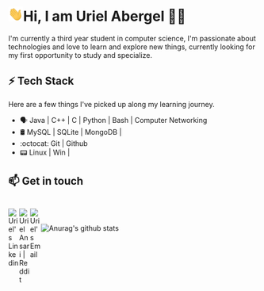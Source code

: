 # <img src="https://raw.githubusercontent.com/ABSphreak/ABSphreak/master/gifs/Hi.gif" width="30px">Hi, I am Uriel Abergel 👨‍💻

I'm currently a third year student in computer science, I'm passionate about technologies and love to learn and explore new things, currently looking for my first opportunity to study and specialize.



## ⚡ Tech Stack

Here are a few things I've picked up along my learning journey.

* 🗣 Java | C++ | C | Python | Bash | Computer Networking
* 🛢️ MySQL | SQLite | MongoDB | 
* :octocat: Git | Github
* 📟 Linux | Win |

## 📫 Get in touch

<br/>

<a href="https://www.linkedin.com/in/urielabergel/">
  <img align="left" alt="Uriel's Linkedin" width="22px" src="https://cdn.jsdelivr.net/npm/simple-icons@v3/icons/linkedin.svg" />
</a>

<a href="https://www.reddit.com/user/UrielAbergel">
  <img align="left" alt="Uriel Ansari | Reddit" width="22px" src="https://simpleicons.org/icons/reddit.svg" />
</a>

<a href="UrielAbergelll@gmail.com">
  <img align="left" alt="Uriel's Email" width="22px" src="https://cdn.jsdelivr.net/npm/simple-icons@v3/icons/gmail.svg" />
</a>


<br />


![Anurag's github stats](https://github-readme-stats.vercel.app/api?username=urielabergel&show_icons=true&theme=merko)
